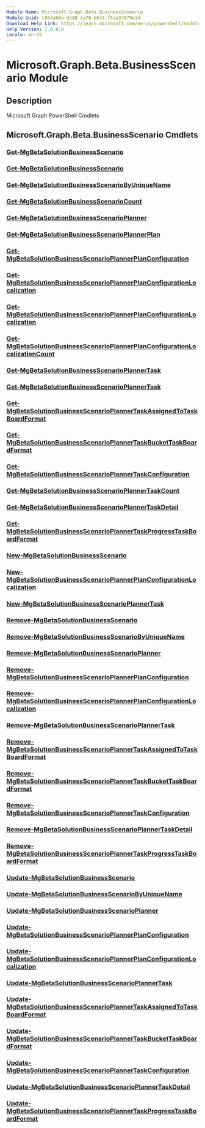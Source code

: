 ```yaml
---
Module Name: Microsoft.Graph.Beta.BusinessScenario
Module Guid: c05da68a-de48-4a70-b674-f5aa37879e1d
Download Help Link: https://learn.microsoft.com/en-us/powershell/module/microsoft.graph.beta.businessscenario/?view=graph-powershell-beta
Help Version: 1.0.0.0
Locale: en-US
---
```


# Microsoft.Graph.Beta.BusinessScenario Module
## Description
Microsoft Graph PowerShell Cmdlets

## Microsoft.Graph.Beta.BusinessScenario Cmdlets
### [Get-MgBetaSolutionBusinessScenario](Get-MgBetaSolutionBusinessScenario.md)

### [Get-MgBetaSolutionBusinessScenario](Get-MgBetaSolutionBusinessScenario.md)

### [Get-MgBetaSolutionBusinessScenarioByUniqueName](Get-MgBetaSolutionBusinessScenarioByUniqueName.md)

### [Get-MgBetaSolutionBusinessScenarioCount](Get-MgBetaSolutionBusinessScenarioCount.md)

### [Get-MgBetaSolutionBusinessScenarioPlanner](Get-MgBetaSolutionBusinessScenarioPlanner.md)

### [Get-MgBetaSolutionBusinessScenarioPlannerPlan](Get-MgBetaSolutionBusinessScenarioPlannerPlan.md)

### [Get-MgBetaSolutionBusinessScenarioPlannerPlanConfiguration](Get-MgBetaSolutionBusinessScenarioPlannerPlanConfiguration.md)

### [Get-MgBetaSolutionBusinessScenarioPlannerPlanConfigurationLocalization](Get-MgBetaSolutionBusinessScenarioPlannerPlanConfigurationLocalization.md)

### [Get-MgBetaSolutionBusinessScenarioPlannerPlanConfigurationLocalization](Get-MgBetaSolutionBusinessScenarioPlannerPlanConfigurationLocalization.md)

### [Get-MgBetaSolutionBusinessScenarioPlannerPlanConfigurationLocalizationCount](Get-MgBetaSolutionBusinessScenarioPlannerPlanConfigurationLocalizationCount.md)

### [Get-MgBetaSolutionBusinessScenarioPlannerTask](Get-MgBetaSolutionBusinessScenarioPlannerTask.md)

### [Get-MgBetaSolutionBusinessScenarioPlannerTask](Get-MgBetaSolutionBusinessScenarioPlannerTask.md)

### [Get-MgBetaSolutionBusinessScenarioPlannerTaskAssignedToTaskBoardFormat](Get-MgBetaSolutionBusinessScenarioPlannerTaskAssignedToTaskBoardFormat.md)

### [Get-MgBetaSolutionBusinessScenarioPlannerTaskBucketTaskBoardFormat](Get-MgBetaSolutionBusinessScenarioPlannerTaskBucketTaskBoardFormat.md)

### [Get-MgBetaSolutionBusinessScenarioPlannerTaskConfiguration](Get-MgBetaSolutionBusinessScenarioPlannerTaskConfiguration.md)

### [Get-MgBetaSolutionBusinessScenarioPlannerTaskCount](Get-MgBetaSolutionBusinessScenarioPlannerTaskCount.md)

### [Get-MgBetaSolutionBusinessScenarioPlannerTaskDetail](Get-MgBetaSolutionBusinessScenarioPlannerTaskDetail.md)

### [Get-MgBetaSolutionBusinessScenarioPlannerTaskProgressTaskBoardFormat](Get-MgBetaSolutionBusinessScenarioPlannerTaskProgressTaskBoardFormat.md)

### [New-MgBetaSolutionBusinessScenario](New-MgBetaSolutionBusinessScenario.md)

### [New-MgBetaSolutionBusinessScenarioPlannerPlanConfigurationLocalization](New-MgBetaSolutionBusinessScenarioPlannerPlanConfigurationLocalization.md)

### [New-MgBetaSolutionBusinessScenarioPlannerTask](New-MgBetaSolutionBusinessScenarioPlannerTask.md)

### [Remove-MgBetaSolutionBusinessScenario](Remove-MgBetaSolutionBusinessScenario.md)

### [Remove-MgBetaSolutionBusinessScenarioByUniqueName](Remove-MgBetaSolutionBusinessScenarioByUniqueName.md)

### [Remove-MgBetaSolutionBusinessScenarioPlanner](Remove-MgBetaSolutionBusinessScenarioPlanner.md)

### [Remove-MgBetaSolutionBusinessScenarioPlannerPlanConfiguration](Remove-MgBetaSolutionBusinessScenarioPlannerPlanConfiguration.md)

### [Remove-MgBetaSolutionBusinessScenarioPlannerPlanConfigurationLocalization](Remove-MgBetaSolutionBusinessScenarioPlannerPlanConfigurationLocalization.md)

### [Remove-MgBetaSolutionBusinessScenarioPlannerTask](Remove-MgBetaSolutionBusinessScenarioPlannerTask.md)

### [Remove-MgBetaSolutionBusinessScenarioPlannerTaskAssignedToTaskBoardFormat](Remove-MgBetaSolutionBusinessScenarioPlannerTaskAssignedToTaskBoardFormat.md)

### [Remove-MgBetaSolutionBusinessScenarioPlannerTaskBucketTaskBoardFormat](Remove-MgBetaSolutionBusinessScenarioPlannerTaskBucketTaskBoardFormat.md)

### [Remove-MgBetaSolutionBusinessScenarioPlannerTaskConfiguration](Remove-MgBetaSolutionBusinessScenarioPlannerTaskConfiguration.md)

### [Remove-MgBetaSolutionBusinessScenarioPlannerTaskDetail](Remove-MgBetaSolutionBusinessScenarioPlannerTaskDetail.md)

### [Remove-MgBetaSolutionBusinessScenarioPlannerTaskProgressTaskBoardFormat](Remove-MgBetaSolutionBusinessScenarioPlannerTaskProgressTaskBoardFormat.md)

### [Update-MgBetaSolutionBusinessScenario](Update-MgBetaSolutionBusinessScenario.md)

### [Update-MgBetaSolutionBusinessScenarioByUniqueName](Update-MgBetaSolutionBusinessScenarioByUniqueName.md)

### [Update-MgBetaSolutionBusinessScenarioPlanner](Update-MgBetaSolutionBusinessScenarioPlanner.md)

### [Update-MgBetaSolutionBusinessScenarioPlannerPlanConfiguration](Update-MgBetaSolutionBusinessScenarioPlannerPlanConfiguration.md)

### [Update-MgBetaSolutionBusinessScenarioPlannerPlanConfigurationLocalization](Update-MgBetaSolutionBusinessScenarioPlannerPlanConfigurationLocalization.md)

### [Update-MgBetaSolutionBusinessScenarioPlannerTask](Update-MgBetaSolutionBusinessScenarioPlannerTask.md)

### [Update-MgBetaSolutionBusinessScenarioPlannerTaskAssignedToTaskBoardFormat](Update-MgBetaSolutionBusinessScenarioPlannerTaskAssignedToTaskBoardFormat.md)

### [Update-MgBetaSolutionBusinessScenarioPlannerTaskBucketTaskBoardFormat](Update-MgBetaSolutionBusinessScenarioPlannerTaskBucketTaskBoardFormat.md)

### [Update-MgBetaSolutionBusinessScenarioPlannerTaskConfiguration](Update-MgBetaSolutionBusinessScenarioPlannerTaskConfiguration.md)

### [Update-MgBetaSolutionBusinessScenarioPlannerTaskDetail](Update-MgBetaSolutionBusinessScenarioPlannerTaskDetail.md)

### [Update-MgBetaSolutionBusinessScenarioPlannerTaskProgressTaskBoardFormat](Update-MgBetaSolutionBusinessScenarioPlannerTaskProgressTaskBoardFormat.md)

